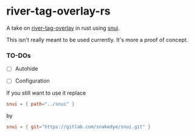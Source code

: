 # river-tag-overlay-rs

A take on [river-tag-overlay](https://git.sr.ht/~leon_plickat/river-tag-overlay) in rust using [snui](git@gitlab.com:snakedye/snui.git).

This isn't really meant to be used currently. It's more a proof of concept.

### TO-DOs
- [ ] Autohide
- [ ] Configuration


If you still want to use it replace
```toml
snui = { path="../snui" }
```
by
```toml
snui = { git="https://gitlab.com/snakedye/snui.git" }
```


